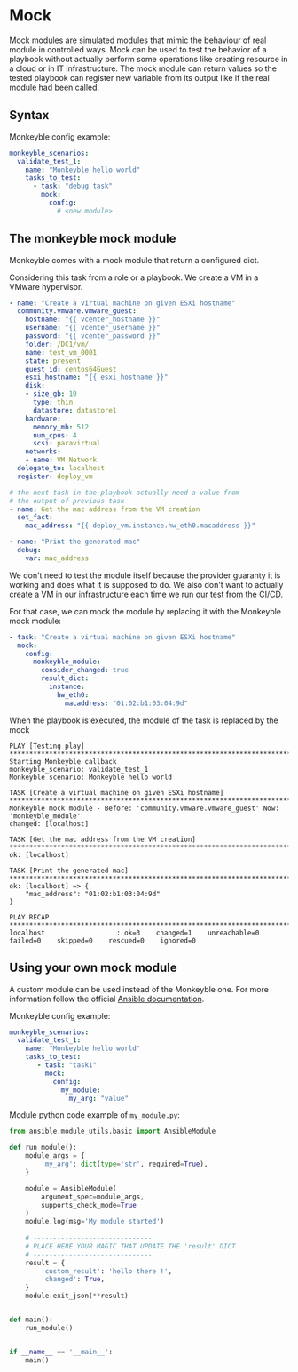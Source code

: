 # Mock

Mock modules are simulated modules that mimic the behaviour of real module in controlled ways.
Mock can be used to test the behavior of a playbook without actually perform some operations like creating resource 
in a cloud or in IT infrastructure.
The mock module can return values so the tested playbook can register new variable from its output like if the real module had been called.

## Syntax

Monkeyble config example:
```yaml
monkeyble_scenarios:
  validate_test_1:
    name: "Monkeyble hello world"
    tasks_to_test:
      - task: "debug task"
        mock:
          config:
            # <new module>
```

## The monkeyble mock module

Monkeyble comes with a mock module that return a configured dict.

Considering this task from a role or a playbook. We create a VM in a VMware hypervisor.
```yaml
- name: "Create a virtual machine on given ESXi hostname"
  community.vmware.vmware_guest:
    hostname: "{{ vcenter_hostname }}"
    username: "{{ vcenter_username }}"
    password: "{{ vcenter_password }}"
    folder: /DC1/vm/
    name: test_vm_0001
    state: present
    guest_id: centos64Guest
    esxi_hostname: "{{ esxi_hostname }}"
    disk:
    - size_gb: 10
      type: thin
      datastore: datastore1
    hardware:
      memory_mb: 512
      num_cpus: 4
      scsi: paravirtual
    networks:
    - name: VM Network
  delegate_to: localhost
  register: deploy_vm

# the next task in the playbook actually need a value from 
# the output of previous task
- name: Get the mac address from the VM creation
  set_fact:
    mac_address: "{{ deploy_vm.instance.hw_eth0.macaddress }}"

- name: "Print the generated mac"
  debug:
    var: mac_address
```

We don't need to test the module itself because the provider guaranty it is working and does what it is supposed to do.
We also don't want to actually create a VM in our infrastructure each time we run our test from the CI/CD.

For that case, we can mock the module by replacing it with the Monkeyble mock module:
```yaml
- task: "Create a virtual machine on given ESXi hostname"
  mock:
    config:
      monkeyble_module:
        consider_changed: true
        result_dict:
          instance: 
            hw_eth0:
              macaddress: "01:02:b1:03:04:9d"
```

When the playbook is executed, the module of the task is replaced by the mock
```
PLAY [Testing play] ************************************************************************************************************************************************************************************************************************************************************************************************************************************************************************
Starting Monkeyble callback
monkeyble_scenario: validate_test_1
Monkeyble scenario: Monkeyble hello world

TASK [Create a virtual machine on given ESXi hostname] *************************************************************************************************************************************************************************************************************************************************************************************************************************************
Monkeyble mock module - Before: 'community.vmware.vmware_guest' Now: 'monkeyble_module'
changed: [localhost]

TASK [Get the mac address from the VM creation] ********************************************************************************************************************************************************************************************************************************************************************************************************************************************
ok: [localhost]

TASK [Print the generated mac] *************************************************************************************************************************************************************************************************************************************************************************************************************************************************************
ok: [localhost] => {
    "mac_address": "01:02:b1:03:04:9d"
}

PLAY RECAP *********************************************************************************************************************************************************************************************************************************************************************************************************************************************************************************
localhost                  : ok=3    changed=1    unreachable=0    failed=0    skipped=0    rescued=0    ignored=0
```

## Using your own mock module

A custom module can be used instead of the Monkeyble one. For more information follow the official [Ansible documentation](https://docs.ansible.com/ansible/latest/dev_guide/developing_modules_general.html).

Monkeyble config example:
```yaml
monkeyble_scenarios:
  validate_test_1:
    name: "Monkeyble hello world"
    tasks_to_test:
       - task: "task1"
         mock:
           config:
             my_module:
               my_arg: "value"
```

Module python code example of `my_module.py`:

```python
from ansible.module_utils.basic import AnsibleModule

def run_module():
    module_args = {
        'my_arg': dict(type='str', required=True),
    }

    module = AnsibleModule(
        argument_spec=module_args,
        supports_check_mode=True
    )
    module.log(msg='My module started')
    
    # ------------------------------
    # PLACE HERE YOUR MAGIC THAT UPDATE THE 'result' DICT
    # ------------------------------
    result = {
        'custom_result': 'hello there !',
        'changed': True,
    }
    module.exit_json(**result)


def main():
    run_module()


if __name__ == '__main__':
    main()
```
